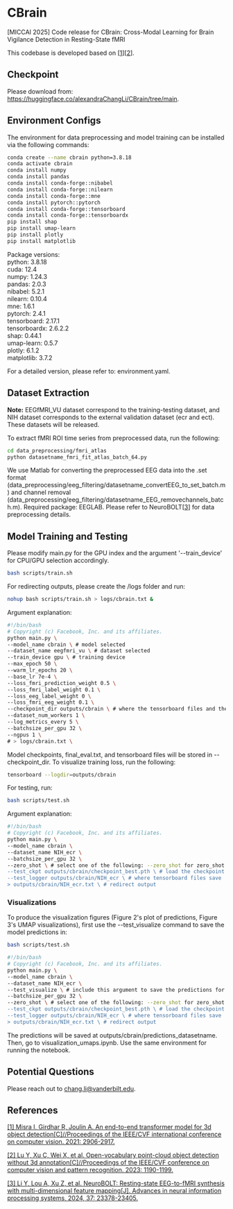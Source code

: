 # CBrain
[MICCAI 2025] Code release for CBrain: Cross-Modal Learning for Brain Vigilance Detection in Resting-State fMRI

This codebase is developed based on [<a href="#ref1">1</a>][<a href="#ref2">2</a>].

## Checkpoint
Please download from: https://huggingface.co/alexandraChangLi/CBrain/tree/main.

## Environment Configs
The environment for data preprocessing and model training can be installed via the following commands:
```bash
conda create --name cbrain python=3.8.18
conda activate cbrain
conda install numpy
conda install pandas
conda install conda-forge::nibabel
conda install conda-forge::nilearn
conda install conda-forge::mne
conda install pytorch::pytorch
conda install conda-forge::tensorboard
conda install conda-forge::tensorboardx
pip install shap
pip install umap-learn
pip install plotly
pip install matplotlib
```
Package versions: \
python: 3.8.18 \
cuda: 12.4 \
numpy: 1.24.3 \
pandas: 2.0.3 \
nibabel: 5.2.1 \
nilearn: 0.10.4 \
mne: 1.6.1 \
pytorch: 2.4.1 \
tensorboard: 2.17.1 \
tensorboardx: 2.6.2.2 \
shap: 0.44.1 \
umap-learn: 0.5.7 \
plotly: 6.1.2 \
matplotlib: 3.7.2 

For a detailed version, please refer to: environment.yaml.

## Dataset Extraction

**Note:** EEGfMRI_VU dataset correspond to the training-testing dataset, and NIH dataset corresponds to the external validation dataset (ecr and ect). These datasets will be released.

To extract fMRI ROI time series from preprocessed data, run the following:
```bash
cd data_preprocessing/fmri_atlas
python datasetname_fmri_fit_atlas_batch_64.py
```
We use Matlab for converting the preprocessed EEG data into the .set format (data_preprocessing/eeg_filtering/datasetname_convertEEG_to_set_batch.m) and channel removal (data_preprocessing/eeg_filtering/datasetname_EEG_removechannels_batch.m). Required package: EEGLAB.
Please refer to NeuroBOLT[<a href="#ref3">3</a>] for data preprocessing details.

## Model Training and Testing
Please modify main.py for the GPU index and the argument '--train_device' for CPU/GPU selection accordingly. 
```bash
bash scripts/train.sh
```
For redirecting outputs, please create the /logs folder and run:
```bash
nohup bash scripts/train.sh > logs/cbrain.txt &
```
Argument explanation:
```bash
#!/bin/bash
# Copyright (c) Facebook, Inc. and its affiliates.
python main.py \
--model_name cbrain \ # model selected
--dataset_name eegfmri_vu \ # dataset selected
--train_device gpu \ # training device
--max_epoch 50 \
--warm_lr_epochs 20 \
--base_lr 7e-4 \
--loss_fmri_prediction_weight 0.5 \
--loss_fmri_label_weight 0.1 \
--loss_eeg_label_weight 0 \
--loss_fmri_eeg_weight 0.1 \
--checkpoint_dir outputs/cbrain \ # where the tensorboard files and the model checkpoints are stored
--dataset_num_workers 1 \
--log_metrics_every 5 \
--batchsize_per_gpu 32 \
--ngpus 1 \
# > logs/cbrain.txt \
```
Model checkpoints, final_eval.txt, and tensorboard files will be stored in --checkpoint_dir. To visualize training loss, run the following:
```bash
tensorboard --logdir=outputs/cbrain
```
For testing, run:
```bash
bash scripts/test.sh
``` 
Argument explanation:
```bash
#!/bin/bash
# Copyright (c) Facebook, Inc. and its affiliates.
python main.py \
--model_name cbrain \
--dataset_name NIH_ecr \
--batchsize_per_gpu 32 \
--zero_shot \ # select one of the following: --zero_shot for zero_shot test on an unseen dataset (load the whole dataset for testing), --test_only for testing on testing set, --train_test for test the model's performance on the trained dataset in features visualization. 
--test_ckpt outputs/cbrain/checkpoint_best.pth \ # load the checkpoint that you would like to test
--test_logger outputs/cbrain/NIH_ecr \ # where tensorboard files save
> outputs/cbrain/NIH_ecr.txt \ # redirect output 
```

### Visualizations
To produce the visualization figures (Figure 2's plot of predictions, Figure 3's UMAP visualizations), first use the --test_visualize command to save the model predictions in:
```bash
bash scripts/test.sh
```
```bash
#!/bin/bash
# Copyright (c) Facebook, Inc. and its affiliates.
python main.py \
--model_name cbrain \
--dataset_name NIH_ecr \
--test_visualize \ # include this argument to save the predictions for future visualization
--batchsize_per_gpu 32 \
--zero_shot \ # select one of the following: --zero_shot for zero_shot test on an unseen dataset (load the whole dataset for testing), --test_only for testing on testing set, --train_test for test the model's performance on the trained dataset in features visualization. 
--test_ckpt outputs/cbrain/checkpoint_best.pth \ # load the checkpoint that you would like to test
--test_logger outputs/cbrain/NIH_ecr \ # where tensorboard files save
> outputs/cbrain/NIH_ecr.txt \ # redirect output 
```
The predictions will be saved at outputs/cbrain/predictions_datasetname. Then, go to visualization_umaps.ipynb. Use the same environment for running the notebook. 

## Potential Questions
Please reach out to chang.li@vanderbilt.edu.

## References
<a id="ref1"></a>[[1] Misra I, Girdhar R, Joulin A. An end-to-end transformer model for 3d object detection[C]//Proceedings of the IEEE/CVF international conference on computer vision. 2021: 2906-2917.](https://openaccess.thecvf.com/content/ICCV2021/papers/Misra_An_End-to-End_Transformer_Model_for_3D_Object_Detection_ICCV_2021_paper.pdf)

<a id="ref2"></a>[[2] Lu Y, Xu C, Wei X, et al. Open-vocabulary point-cloud object detection without 3d annotation[C]//Proceedings of the IEEE/CVF conference on computer vision and pattern recognition. 2023: 1190-1199.](https://openaccess.thecvf.com/content/CVPR2023/papers/Lu_Open-Vocabulary_Point-Cloud_Object_Detection_Without_3D_Annotation_CVPR_2023_paper.pdf)

<a id="ref3"></a>[[3] Li Y, Lou A, Xu Z, et al. NeuroBOLT: Resting-state EEG-to-fMRI synthesis with multi-dimensional feature mapping[J]. Advances in neural information processing systems, 2024, 37: 23378-23405.](https://arxiv.org/abs/2410.05341)
